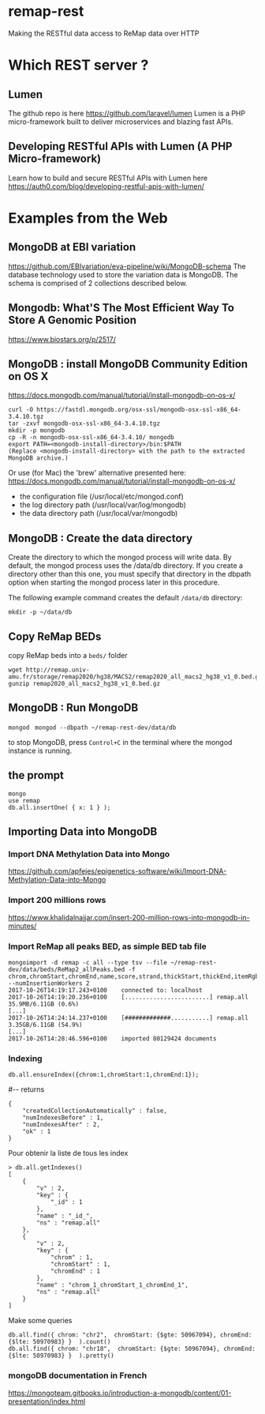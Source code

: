 # remap-rest
Making the RESTful data access to ReMap data over HTTP

# Which REST server ?

## Lumen
The github repo is here https://github.com/laravel/lumen 
Lumen is a PHP micro-framework built to deliver microservices and blazing fast APIs. 

## Developing RESTful APIs with Lumen (A PHP Micro-framework)
Learn how to build and secure RESTful APIs with Lumen here https://auth0.com/blog/developing-restful-apis-with-lumen/

#  Examples from the Web

## MongoDB at EBI variation
 https://github.com/EBIvariation/eva-pipeline/wiki/MongoDB-schema
 The database technology used to store the variation data is MongoDB. The schema is comprised of 2 collections described below.

## Mongodb: What'S The Most Efficient Way To Store A Genomic Position
https://www.biostars.org/p/2517/

## MongoDB : install MongoDB Community Edition on OS X
 https://docs.mongodb.com/manual/tutorial/install-mongodb-on-os-x/
 
 ```
curl -O https://fastdl.mongodb.org/osx-ssl/mongodb-osx-ssl-x86_64-3.4.10.tgz
tar -zxvf mongodb-osx-ssl-x86_64-3.4.10.tgz
mkdir -p mongodb
cp -R -n mongodb-osx-ssl-x86_64-3.4.10/ mongodb
export PATH=<mongodb-install-directory>/bin:$PATH
(Replace <mongodb-install-directory> with the path to the extracted MongoDB archive.)
```

Or use (for Mac) the 'brew' alternative presented here: https://docs.mongodb.com/manual/tutorial/install-mongodb-on-os-x/  

- the configuration file (/usr/local/etc/mongod.conf)
- the log directory path (/usr/local/var/log/mongodb)
- the data directory path (/usr/local/var/mongodb)


## MongoDB : Create the data directory
Create the directory to which the mongod process will write data. By default, the mongod process uses the /data/db directory. If you create a directory other than this one, you must specify that directory in the dbpath option when starting the mongod process later in this procedure.

The following example command creates the default ```/data/db``` directory:

```mkdir -p ~/data/db```
## Copy ReMap BEDs 
copy ReMap beds into a ```beds/``` folder

```
wget http://remap.univ-amu.fr/storage/remap2020/hg38/MACS2/remap2020_all_macs2_hg38_v1_0.bed.gz
gunzip remap2020_all_macs2_hg38_v1_0.bed.gz
```


## MongoDB : Run MongoDB

```mongod ```
```mongod --dbpath ~/remap-rest-dev/data/db```

to stop MongoDB, press ```Control+C``` in the terminal where the mongod instance is running.

## the prompt

``` 
mongo
use remap
db.all.insertOne( { x: 1 } );
```

## Importing Data into MongoDB

### Import DNA Methylation Data into Mongo
https://github.com/apfejes/epigenetics-software/wiki/Import-DNA-Methylation-Data-into-Mongo

### Import 200 millions rows
https://www.khalidalnajjar.com/insert-200-million-rows-into-mongodb-in-minutes/


### Import ReMap all peaks BED, as simple BED tab file
```
mongoimport -d remap -c all --type tsv --file ~/remap-rest-dev/data/beds/ReMap2_allPeaks.bed -f chrom,chromStart,chromEnd,name,score,strand,thickStart,thickEnd,itemRgb  --numInsertionWorkers 2
2017-10-26T14:19:17.243+0100	connected to: localhost
2017-10-26T14:19:20.236+0100	[........................] remap.all	35.9MB/6.11GB (0.6%)
[...]
2017-10-26T14:24:14.237+0100	[#############...........] remap.all	3.35GB/6.11GB (54.9%)
[...]
2017-10-26T14:28:46.596+0100	imported 80129424 documents
```

### Indexing 
```
db.all.ensureIndex({chrom:1,chromStart:1,chromEnd:1}); 
```
#-- returns
```
{
	"createdCollectionAutomatically" : false,
	"numIndexesBefore" : 1,
	"numIndexesAfter" : 2,
	"ok" : 1
}
```
Pour obtenir la liste de tous les index 
```
> db.all.getIndexes()
[
	{
		"v" : 2,
		"key" : {
			"_id" : 1
		},
		"name" : "_id_",
		"ns" : "remap.all"
	},
	{
		"v" : 2,
		"key" : {
			"chrom" : 1,
			"chromStart" : 1,
			"chromEnd" : 1
		},
		"name" : "chrom_1_chromStart_1_chromEnd_1",
		"ns" : "remap.all"
	}
]
```

Make some queries
```
db.all.find({ chrom: "chr2",  chromStart: {$gte: 50967094}, chromEnd:{$lte: 50970983} }  ).count()
db.all.find({ chrom: "chr18",  chromStart: {$gte: 50967094}, chromEnd:{$lte: 50970983} }  ).pretty()

```



###  mongoDB documentation in French
https://mongoteam.gitbooks.io/introduction-a-mongodb/content/01-presentation/index.html






